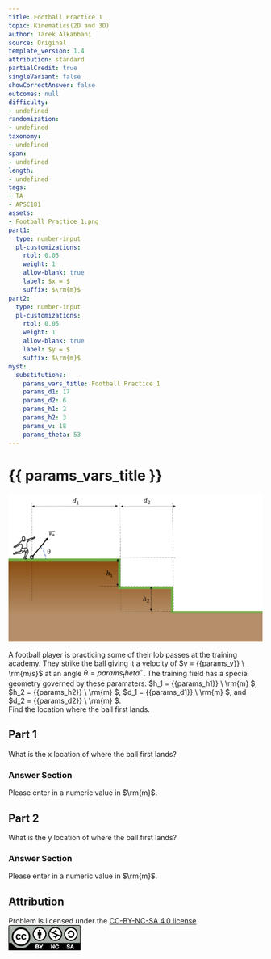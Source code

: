 ```yaml
---
title: Football Practice 1
topic: Kinematics(2D and 3D)
author: Tarek Alkabbani
source: Original
template_version: 1.4
attribution: standard
partialCredit: true
singleVariant: false
showCorrectAnswer: false
outcomes: null
difficulty:
- undefined
randomization:
- undefined
taxonomy:
- undefined
span:
- undefined
length:
- undefined
tags:
- TA
- APSC181
assets:
- Football_Practice_1.png
part1:
  type: number-input
  pl-customizations:
    rtol: 0.05
    weight: 1
    allow-blank: true
    label: $x = $
    suffix: $\rm{m}$
part2:
  type: number-input
  pl-customizations:
    rtol: 0.05
    weight: 1
    allow-blank: true
    label: $y = $
    suffix: $\rm{m}$
myst:
  substitutions:
    params_vars_title: Football Practice 1
    params_d1: 17
    params_d2: 6
    params_h1: 2
    params_h2: 3
    params_v: 18
    params_theta: 53
---
```

# {{ params_vars_title }}
<img src="Football_Practice_1.png" width=800>

A football player is practicing some of their lob passes at the training academy. They strike the ball giving it a velocity of $v = {{params_v}} \ \rm{m/s}$ at an angle $\theta  = {{params_theta}}^{\circ}$. The training field has a special geometry governed by these paramaters: $h_1 = {{params_h1}} \ \rm{m} $, $h_2 = {{params_h2}} \ \rm{m} $, $d_1 = {{params_d1}} \ \rm{m} $, and $d_2 = {{params_d2}} \ \rm{m} $.
<br>
Find the location where the ball first lands.

## Part 1

What is the x location of where the ball first lands?

### Answer Section

Please enter in a numeric value in $\rm{m}$.

## Part 2

What is the y location of where the ball first lands?

### Answer Section

Please enter in a numeric value in $\rm{m}$.

## Attribution

Problem is licensed under the [CC-BY-NC-SA 4.0 license](https://creativecommons.org/licenses/by-nc-sa/4.0/).<br> ![The Creative Commons 4.0 license requiring attribution-BY, non-commercial-NC, and share-alike-SA license.](https://raw.githubusercontent.com/firasm/bits/master/by-nc-sa.png)